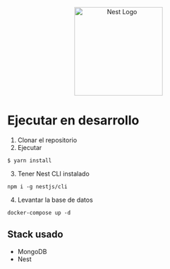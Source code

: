 <p align="center">
  <a href="http://nestjs.com/" target="blank"><img src="https://nestjs.com/img/logo-small.svg" width="200" alt="Nest Logo" /></a>
</p>

# Ejecutar en desarrollo
1. Clonar el repositorio
2. Ejecutar
```
$ yarn install
```
3. Tener Nest CLI instalado
```
npm i -g nestjs/cli
```
4. Levantar la base de datos
```
docker-compose up -d
```


## Stack usado
* MongoDB
* Nest